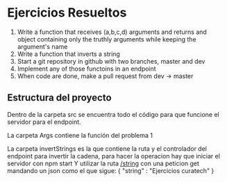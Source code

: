 # Ejercicios Resueltos 

1. Write a function that receives (a,b,c,d) arguments and returns and object containing only the truthly arguments while keeping the argument's name
2. Write a function that inverts a string
3. Start a git repository in github with two branches, master and dev
4. Implement any of those functoins in an endpoint
5. When code are done, make a pull request from dev -> master

## Estructura del proyecto

Dentro de la carpeta src se encuentra todo el código para que funcione el servidor para el endpoint.

La carpeta Args contiene la función del problema 1

La carpeta invertStrings es la que contiene la ruta y el controlador del endpoint para invertir la cadena, para hacer la operacion hay que iniciar el servidor con npm start
Y utilizar la ruta [/string](http://localhost:3000/string) con una peticion get mandando un json como el que sigue:
{
  "string" : "Ejercicios curatech"
}
